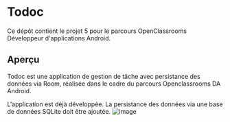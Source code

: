 # Todoc

Ce dépôt contient le projet 5 pour le parcours OpenClassrooms Développeur d'applications Android.

## Aperçu

Todoc est une application de gestion de tâche avec persistance des données via Room, réalisée dans le cadre du parcours Openclassrooms DA Android.

L'application est déjà développée. La persistance des données via une base de données SQLite doit être ajoutée.
![image](https://user-images.githubusercontent.com/85124040/135271592-44477ef4-cc61-4daf-98bb-f3d26c63044d.png)
